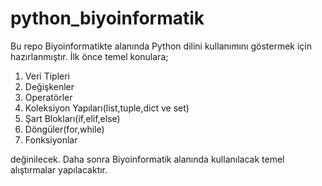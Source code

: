 # python_biyoinformatik
Bu repo Biyoinformatikte alanında Python dilini kullanımını göstermek için hazırlanmıştır. İlk önce temel konulara;

1) Veri Tipleri
2) Değişkenler
3) Operatörler
4) Koleksiyon Yapıları(list,tuple,dict ve set)
5) Şart Blokları(if,elif,else)
6) Döngüler(for,while)
7) Fonksiyonlar 

değinilecek. Daha sonra Biyoinformatik alanında kullanılacak temel alıştırmalar yapılacaktır. 
